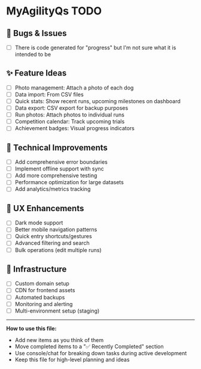 # MyAgilityQs TODO

## 🐛 Bugs & Issues
- [ ] There is code generated for "progress" but I'm not sure what it is intended to be

## ✨ Feature Ideas
- [ ] Photo management: Attach a photo of each dog
- [ ] Data import: From CSV files
- [ ] Quick stats: Show recent runs, upcoming milestones on dashboard  
- [ ] Data export: CSV export for backup purposes
- [ ] Run photos: Attach photos to individual runs
- [ ] Competition calendar: Track upcoming trials
- [ ] Achievement badges: Visual progress indicators

## 🔧 Technical Improvements
- [ ] Add comprehensive error boundaries
- [ ] Implement offline support with sync
- [ ] Add more comprehensive testing
- [ ] Performance optimization for large datasets
- [ ] Add analytics/metrics tracking

## 📱 UX Enhancements
- [ ] Dark mode support
- [ ] Better mobile navigation patterns
- [ ] Quick entry shortcuts/gestures
- [ ] Advanced filtering and search
- [ ] Bulk operations (edit multiple runs)

## 🚀 Infrastructure
- [ ] Custom domain setup
- [ ] CDN for frontend assets
- [ ] Automated backups
- [ ] Monitoring and alerting
- [ ] Multi-environment setup (staging)

---

**How to use this file:**
- Add new items as you think of them
- Move completed items to a "✅ Recently Completed" section
- Use console/chat for breaking down tasks during active development
- Keep this file for high-level planning and ideas